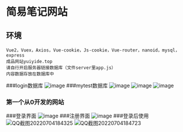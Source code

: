 # 简易笔记网站

## 环境
```
Vue2，Vuex，Axios，Vue-cookie，Js-cookie，Vue-router，nanoid，mysql，express
成品网站yuiyide.top
请自行开启服务器链接数据库（文件server里app.js）
内容数据存放在数据库中
```

###login数据库
![image](https://user-images.githubusercontent.com/57654870/177140911-b1843fc8-427b-4390-9195-dcbac3045e12.png)
###mytest数据库
![image](https://user-images.githubusercontent.com/57654870/177140990-78c8ce9d-2768-4ed4-8980-2ce1be873f91.png)
![image](https://user-images.githubusercontent.com/57654870/177141028-e410e748-b213-4a23-80f1-46b4b827ac71.png)
![image](https://user-images.githubusercontent.com/57654870/177141057-402d29d2-8cf8-464b-a366-25453e3edc8d.png)

### 第一个从0开发的网站
###登录界面
![image](https://user-images.githubusercontent.com/57654870/177138823-ab7a2e2d-6115-4f3e-8cfb-11f34354f42c.png)
###注册界面
![image](https://user-images.githubusercontent.com/57654870/177138907-13b08f39-10fa-48b5-9af4-e241c49a3a48.png)
###登录后使用
![QQ截图20220704184325](https://user-images.githubusercontent.com/57654870/177139518-24660b41-12ae-413a-8df3-d17b1346aedc.png)
![QQ截图20220704184723](https://user-images.githubusercontent.com/57654870/177140010-750a98d7-76a5-45f5-aca9-ae120ae1d2d0.png)
